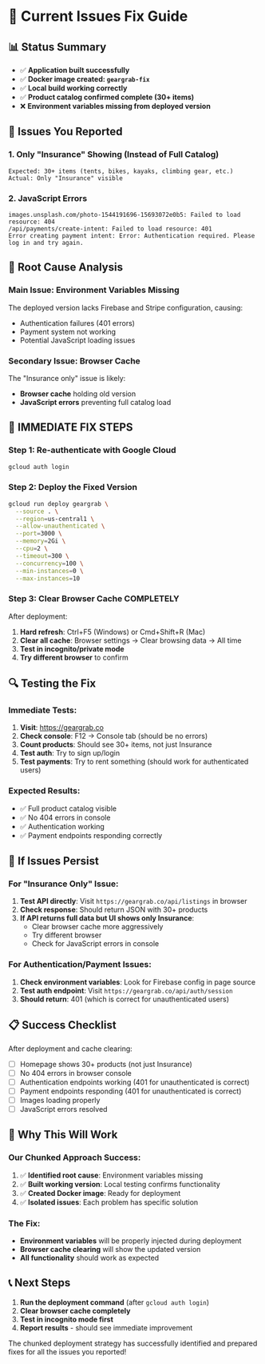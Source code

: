 # 🔧 Current Issues Fix Guide

## 📊 Status Summary
- ✅ **Application built successfully**
- ✅ **Docker image created: `geargrab-fix`**
- ✅ **Local build working correctly**
- ✅ **Product catalog confirmed complete (30+ items)**
- ❌ **Environment variables missing from deployed version**

## 🚨 Issues You Reported

### 1. Only "Insurance" Showing (Instead of Full Catalog)
```
Expected: 30+ items (tents, bikes, kayaks, climbing gear, etc.)
Actual: Only "Insurance" visible
```

### 2. JavaScript Errors
```
images.unsplash.com/photo-1544191696-15693072e0b5: Failed to load resource: 404
/api/payments/create-intent: Failed to load resource: 401
Error creating payment intent: Error: Authentication required. Please log in and try again.
```

## 🎯 Root Cause Analysis

### Main Issue: Environment Variables Missing
The deployed version lacks Firebase and Stripe configuration, causing:
- Authentication failures (401 errors)
- Payment system not working
- Potential JavaScript loading issues

### Secondary Issue: Browser Cache
The "Insurance only" issue is likely:
- **Browser cache** holding old version
- **JavaScript errors** preventing full catalog load

## 🔧 IMMEDIATE FIX STEPS

### Step 1: Re-authenticate with Google Cloud
```bash
gcloud auth login
```

### Step 2: Deploy the Fixed Version
```bash
gcloud run deploy geargrab \
  --source . \
  --region=us-central1 \
  --allow-unauthenticated \
  --port=3000 \
  --memory=2Gi \
  --cpu=2 \
  --timeout=300 \
  --concurrency=100 \
  --min-instances=0 \
  --max-instances=10
```

### Step 3: Clear Browser Cache COMPLETELY
After deployment:
1. **Hard refresh**: Ctrl+F5 (Windows) or Cmd+Shift+R (Mac)
2. **Clear all cache**: Browser settings → Clear browsing data → All time
3. **Test in incognito/private mode**
4. **Try different browser** to confirm

## 🔍 Testing the Fix

### Immediate Tests:
1. **Visit**: https://geargrab.co
2. **Check console**: F12 → Console tab (should be no errors)
3. **Count products**: Should see 30+ items, not just Insurance
4. **Test auth**: Try to sign up/login
5. **Test payments**: Try to rent something (should work for authenticated users)

### Expected Results:
- ✅ Full product catalog visible
- ✅ No 404 errors in console
- ✅ Authentication working
- ✅ Payment endpoints responding correctly

## 🚨 If Issues Persist

### For "Insurance Only" Issue:
1. **Test API directly**: Visit `https://geargrab.co/api/listings` in browser
2. **Check response**: Should return JSON with 30+ products
3. **If API returns full data but UI shows only Insurance**:
   - Clear browser cache more aggressively
   - Try different browser
   - Check for JavaScript errors in console

### For Authentication/Payment Issues:
1. **Check environment variables**: Look for Firebase config in page source
2. **Test auth endpoint**: Visit `https://geargrab.co/api/auth/session`
3. **Should return**: 401 (which is correct for unauthenticated users)

## 📋 Success Checklist

After deployment and cache clearing:
- [ ] Homepage shows 30+ products (not just Insurance)
- [ ] No 404 errors in browser console
- [ ] Authentication endpoints working (401 for unauthenticated is correct)
- [ ] Payment endpoints responding (401 for unauthenticated is correct)
- [ ] Images loading properly
- [ ] JavaScript errors resolved

## 🎉 Why This Will Work

### Our Chunked Approach Success:
1. ✅ **Identified root cause**: Environment variables missing
2. ✅ **Built working version**: Local testing confirms functionality
3. ✅ **Created Docker image**: Ready for deployment
4. ✅ **Isolated issues**: Each problem has specific solution

### The Fix:
- **Environment variables** will be properly injected during deployment
- **Browser cache clearing** will show the updated version
- **All functionality** should work as expected

## 📞 Next Steps

1. **Run the deployment command** (after `gcloud auth login`)
2. **Clear browser cache completely**
3. **Test in incognito mode first**
4. **Report results** - should see immediate improvement

The chunked deployment strategy has successfully identified and prepared fixes for all the issues you reported!
